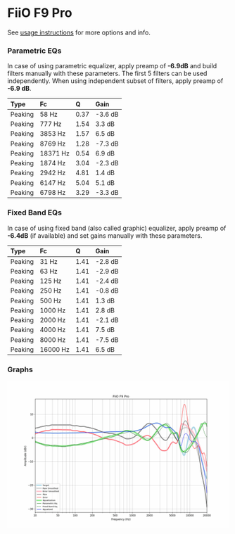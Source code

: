 # FiiO F9 Pro
See [usage instructions](https://github.com/jaakkopasanen/AutoEq#usage) for more options and info.

### Parametric EQs
In case of using parametric equalizer, apply preamp of **-6.9dB** and build filters manually
with these parameters. The first 5 filters can be used independently.
When using independent subset of filters, apply preamp of **-6.9 dB**.

| Type    | Fc       |    Q | Gain    |
|:--------|:---------|:-----|:--------|
| Peaking | 58 Hz    | 0.37 | -3.6 dB |
| Peaking | 777 Hz   | 1.54 | 3.3 dB  |
| Peaking | 3853 Hz  | 1.57 | 6.5 dB  |
| Peaking | 8769 Hz  | 1.28 | -7.3 dB |
| Peaking | 18371 Hz | 0.54 | 6.9 dB  |
| Peaking | 1874 Hz  | 3.04 | -2.3 dB |
| Peaking | 2942 Hz  | 4.81 | 1.4 dB  |
| Peaking | 6147 Hz  | 5.04 | 5.1 dB  |
| Peaking | 6798 Hz  | 3.29 | -3.3 dB |

### Fixed Band EQs
In case of using fixed band (also called graphic) equalizer, apply preamp of **-6.4dB**
(if available) and set gains manually with these parameters.

| Type    | Fc       |    Q | Gain    |
|:--------|:---------|:-----|:--------|
| Peaking | 31 Hz    | 1.41 | -2.8 dB |
| Peaking | 63 Hz    | 1.41 | -2.9 dB |
| Peaking | 125 Hz   | 1.41 | -2.4 dB |
| Peaking | 250 Hz   | 1.41 | -0.8 dB |
| Peaking | 500 Hz   | 1.41 | 1.3 dB  |
| Peaking | 1000 Hz  | 1.41 | 2.8 dB  |
| Peaking | 2000 Hz  | 1.41 | -2.1 dB |
| Peaking | 4000 Hz  | 1.41 | 7.5 dB  |
| Peaking | 8000 Hz  | 1.41 | -7.5 dB |
| Peaking | 16000 Hz | 1.41 | 6.5 dB  |

### Graphs
![](./FiiO%20F9%20Pro.png)